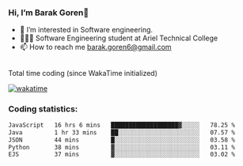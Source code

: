 ###  Hi, I’m Barak Goren👋
- 👀 I’m interested in Software engineering.
- 👨🏼‍🎓 Software Engineering student at Ariel Technical College
- 📫 How to reach me barak.goren6@gmail.com
##
Total time coding (since WakaTime initialized)

[![wakatime](https://wakatime.com/badge/user/5cc5ec80-a806-4ca2-a704-db29274e48cd.svg)](https://wakatime.com/@5cc5ec80-a806-4ca2-a704-db29274e48cd)

   
### Coding statistics:

<!--START_SECTION:waka-->

```txt
JavaScript   16 hrs 6 mins   ███████████████████▓░░░░░   78.25 %
Java         1 hr 33 mins    ██░░░░░░░░░░░░░░░░░░░░░░░   07.57 %
JSON         44 mins         █░░░░░░░░░░░░░░░░░░░░░░░░   03.58 %
Python       38 mins         ▓░░░░░░░░░░░░░░░░░░░░░░░░   03.11 %
EJS          37 mins         ▓░░░░░░░░░░░░░░░░░░░░░░░░   03.02 %
```

<!--END_SECTION:waka-->

<!---
barakgoren/barakgoren is a ✨ special ✨ repository because its `README.md` (this file) appears on your GitHub profile.
You can click the Preview link to take a look at your changes.
--->
